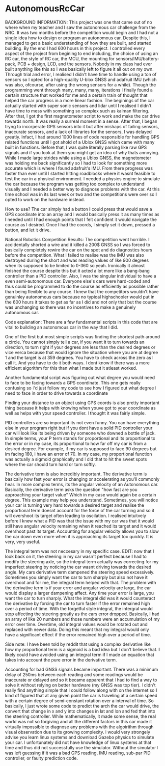 # AutonomousRcCar

BACKGROUND INFORMATION:
This project was one that came out of no where when my teacher and I saw the autonomous car challenge from the NRC. It was two months before the competition would begin and I had not a single idea how to design or program an autonomous car. Despite this, I managed to get a basic understanding of how they are built, and started building. By the end I had 600 hours in this project. I controlled every aspect of the project from begining to end including, the choice of using an RC car, the style of RC car, the MCU, the mounting for sensors/IMU/battery-pack, PCB + design, LCD, and the sensors. Nobody in my class had ever built anything like this so I was basically left to figure it all out on my own. Through trial and error, I realised I didn't have time to handle using a ton of sensors so I opted for a high-quality U-blox GNSS and adafruit IMU (which was also, ofcourse, after using the wrong sensors for a while). Though the programming went through many, many, many, iterations I finally found a certain structure that worked for me and a certain train of thought that helped the car progress in a more linear fashion. The beginings of the car actually started with super sonic sensors and lidar until I realised I didn't have time to mess with something so complex such as kalman filtering. After that, I got the first magnetometer script to work and make the car drive towards north. It was really a surreal moment in a sense. After that, I began tryng to incorperate GPS sensors into it but after mishaps of failing sensors, inaccurate sensors, and a lack of libraries for the sensors, I was delayed greatly. Infact, I had around 1000 lines of code responsible for handling GPS related functions until I got ahold of a Ublox GNSS which came with many built in functions. Before that, I was quite literally parsing like raw GPS signals and if you look at them you might get an idea of why thats annoying. While I made large strides while using a Ublox GNSS, the magnetometer was holding me back significantly so I had to look for something more accurate which is where I found adafruit's IMU. From there progress was faster than ever until I started hitting roadblocks where it wasnt feasible to test the car in a physical environment. I needed a physics engine to simulate the car because the program was getting too complex to understand visually and I needed a better way to diagnose problems with the car. At this time school was in its last week or two and the competitions were over so I opted to work on the hardware instead. 

How to use? 
The car simply had a button I could press that would save a GPS coordinate into an array and I would basically press it as many times as I needed until I had enough points that I felt confident it would navigate the course as I desired. Once I had the coords, I simply set it down, pressed a button, and let it drive.

National Robotics Competition Results:
The competition went horrible. I accidentally shorted a wire and it killed a 200$ GNSS so I was forced to basically completely rewire the car on the spot and do diagnostics hours before the competition. What I failed to realise was the IMU was also destroyed during the short and was reading values of like 900  degrees when its supposed to be limited to 0-360 so yeah. Ironically it almost finished the course despite this but it acted a lot more like a bang-bang controller than a PID controller. Also, I was the singular individual to have a even semi-autonomous car. Everyone else's cars were hard-coded and thus could be programmed to do the course as efficiently as possible rather than being flexible to any course. I knew that the competitors wouldn't have genuinley autonomous cars because no typical highschooler would put in the 600 hours it takes to get as far as I did and not only that but the course was unchanging so there was no incentives to make a genuinely autonomous car. 

Code explanation: 
There are a few fundamental scripts in this code that are vital to building an autonomous car in the way that I did. 

One of the first but most simple scripts was finding the shortest path around a circle. You cannot simply tell a car, if you want it to turn towards an direction, to turn right if your degrees are less than the desired degrees or vice verca because that would ignore the situation where you are at degree 1 and the target is at 359 degrees. You have to check across the zero as I call it. And you have to do it both ways. I dont know if there was a more efficient algorithm for this than what I made but it atleast worked.

Another fundamental script was figuring out what degree you would need to face to be facing towards a GPS coordinate. This one gets really confusing so I'd just follow my code to see how I figured out what degree I need to face in order to drive towards a coordinate

Finding your distance to an object using GPS coords is also pretty important thing because it helps with knowing when youve got to your coordinate as well as helps with your speed controller. I thought it was fairly simple.

PID controllers are so important its not even funny. You can have everything else in your program right but if you dont have a solid PID controller your car will look like its being driven by someone who downed a bottle of jack. In simple terms, your P term stands for proportional and its proportional to the error or in my case, its proportional to how far off my car is from a desired degree. For example, if my car is supposed to face 90 degrees but im facing 160, i have an error of 70. In my case, my proportional function was actually a sigmoid graphically and I did that to hit the sweet spots where the car should turn hard or turn softly.

The derivative term is also incredibly important. The derivative term is basically how fast your error is changing or accelerating as you'll commonly hear. In more complex terms, its the angular velocity of an Autonomous car. Basically, the derivative term asks the question "how fast are you approaching your target value" Which in my case would again be a certain degree. This example may help you understand. Sometimes, you will notice your car is turning very hard towards a desired target and realise the proportional term doesnt account for the force of the car turning and so it will overshoot its target often leading to oscilation. I realised intuitvely before I knew what a PID was that the issue with my car was that it would still have angular velocity remaining when it reached its target and it would overshoot past its target. Accounting for angular velocity allows you to slow the car down even more when it is approaching its target too quickly. It is very, very useful. 

The integral term was not neccesary in my specific case. EDIT: now that I look back on it, the steering in my car wasn't perfect because I had to modify the steering axle, so the integral term actually was correcting for my imperfect steering by noticing the car wasnt driving towards the desired angle. My cars derivative term dampened the steering speed excessively. Sometimes you simply want the car to turn sharply but also not have it overshoot and for me, the integral term helped with that. The problem with the derivative term is if your error and angular velocity are large, the car would display a larger dampening affect. Any time your error is large, you want the car to turn sharply. What the integral did was it would counteract the derivative by forcing the car to turn faster if the error remained high over a period of time. With the forgetful style integral, the intergral would stop affecting the steering greatly as the cars error dropped. Basically, I had an array of like 20 numbers and those numbers were an accumulation of my error over time. Overtime, old integral values would be rotated out and replaced with newer data. Doing this meant that my integral would only have a significant effect if the error remained high over a period of time. 

Side note: I have been told by reddit that using a complex derivative like how my proportional term is a sigmoid is a bad idea but I don't believe that. I likely could have avoided using an integral term if I made an equation that takes into account the pure error in the derivative term.

Accounting for bad GNSS signals became important. There was a minimum delay of 250ms between each reading and some readings would be inaccurate or delayed and so it became apparent that I had to find a way to solve it without relying on better hardware (my GNSS was top tier). I didn't really find anything simple that I could follow along with on the internet so I kind of figured that at any given point the car is traveling at a certain speed with a certain degree of semi-constant rotation over a interval of time. So basically, I just wrote some code to predict the arch the car would drive, the convert that change in x and y into changes in lat and lon and fed that into the steering controller. While mathematically, it made some sense, the real world was not so forgiving and all the different factors in this car made it virtually impossible to diagnose any problems with the algoirithm through visual observation due to its growing complexity. I would very strongely advise you learn linux systems and download Gazebo physics to simulate your car. I unfortunately did not have knowledge of linux systems at that time and thus did not successfully use the simulator. Without the simulator I was left guessing if it was a bad GPS reading, IMU reading, sub-par PID controller, or faulty prediction code. 
